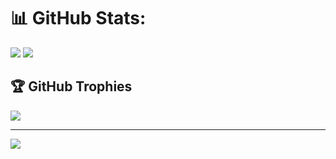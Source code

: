 # 📊 GitHub Stats:
![](https://github-readme-stats.vercel.app/api?username=KarbitsCode&theme=transparent&hide_border=false&include_all_commits=true&count_private=true&show_icons=true)
![](https://github-readme-streak-stats.herokuapp.com/?user=KarbitsCode&theme=transparent&hide_border=false&mode=weekly)

## 🏆 GitHub Trophies
![](https://github-profile-trophy.vercel.app/?username=KarbitsCode&theme=algolia&no-frame=false&no-bg=true&margin-w=4)

---
[![](https://visitcount.itsvg.in/api?id=KarbitsCode&icon=3&color=0)](https://visitcount.itsvg.in)

<!-- Proudly created with GPRM ( https://gprm.itsvg.in ) -->
